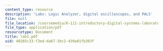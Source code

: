 ```yaml
---
content_type: resource
description: 'Labs: Logic Analyzer, digital oscilloscopes, and PALS'
file: null
file_location: /coursemedia/6-111-introductory-digital-systems-laboratory-fall-2002/40265c33f3edda673bc2439a01fb383f_lab1.pdf
file_type: application/pdf
resourcetype: Document
title: lab1.pdf
uid: 40265c33-f3ed-da67-3bc2-439a01fb383f
---
```

